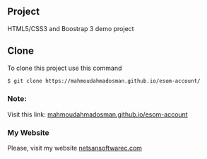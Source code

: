 ## Project
 HTML5/CSS3 and Boostrap 3 demo project
## Clone
To clone this project use this command

```bash
$ git clone https://mahmoudahmadosman.github.io/esom-account/
```


 
### Note: 
Visit this link: [mahmoudahmadosman.github.io/esom-account](https://mahmoudahmadosman.github.io/esom-account/)
 


### My Website
 Please, visit my website
[netsansoftwarec.com](https://www.netsansoftware.com/)
